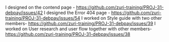 
I designed on the contend page - https://github.com/zuri-training/PROJ-31-debpay/issues/42
I designed the Error 404 page - https://github.com/zuri-training/PROJ-31-debpay/issues/54
I worked on Style guide with two other members- https://github.com/zuri-training/PROJ-31-debpay/issues/39
I worked on User research and user flow together with other members- https://github.com/zuri-training/PROJ-31-debpay/issues/38